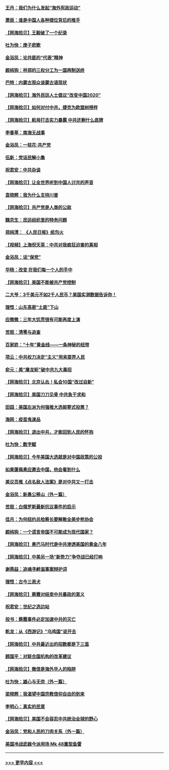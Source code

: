 #### [王丹：我们为什么发起“海外宪政运动”](../pages/nsc993/n12380286.md?t=09042351) 
#### [萧辰：谁是中国人各种错位背后的推手](../pages/nsc993/n12379800.md?t=09042351) 
#### [【网海拾贝】王毅破了一个纪录](../pages/nsc993/n12379251.md?t=09042351) 
#### [吐为快：庚子悲歌](../pages/nsc993/n12378821.md?t=09042351) 
#### [金浴凤：论共匪的“代表”精神](../pages/nsc993/n12377546.md?t=09042351) 
#### [颜纯钩：林郑的三权分工为一国两制送终](../pages/nsc993/n12377306.md?t=09042351) 
#### [巴特：内蒙古观众谈蒙古语现状](../pages/nsc993/n12376923.md?t=09042351) 
#### [【网海拾贝】海外民运人士倡议“改变中国2020”](../pages/nsc993/n12376682.md?t=09042351) 
#### [【网海拾贝】如何对付中共，捷克为欧盟树榜样](../pages/nsc993/n12374209.md?t=09042351) 
#### [【网海拾贝】航母打击实力暴露 中共还剩什么底牌](../pages/nsc993/n12371825.md?t=09042351) 
#### [李春草：南海无战事](../pages/nsc993/n12371159.md?t=09042351) 
#### [金浴凤：一枝花·共产党](../pages/nsc993/n12368757.md?t=09042351) 
#### [伍新：党话民解小集](../pages/nsc993/n12366907.md?t=09042351) 
#### [祝君安：中共杂谈](../pages/nsc993/n12366076.md?t=09042351) 
#### [【网海拾贝】让全世界听到中国人讨共的声音](../pages/nsc993/n12365569.md?t=09042351) 
#### [袁晓辉：我为什么支持川普](../pages/nsc993/n12362670.md?t=09042351) 
#### [【网海拾贝】共产党是人类的公敌](../pages/nsc993/n12363182.md?t=09042351) 
#### [魏京生：民运组织里的特务问题](../pages/nsc993/n12363010.md?t=09042351) 
#### [郑纯清： 《人民日报》纸包火](../pages/nsc993/n12362706.md?t=09042351) 
#### [【视频】上海倪天英：中共对我疯狂迫害的真相](../pages/nsc993/n12356341.md?t=09042351) 
#### [金浴凤：话“保党”](../pages/nsc993/n12361867.md?t=09042351) 
#### [华旸：改变 在我们每一个人的手中](../pages/nsc993/n12361774.md?t=09042351) 
#### [【网海拾贝】美国不能被共产党控制](../pages/nsc993/n12360271.md?t=09042351) 
#### [二大爷：3千美元不如2千人民币？美国实测数据告诉你！](../pages/nsc993/n12358563.md?t=09042351) 
#### [理悟：山东高密“土匪”下山](../pages/nsc993/n12358535.md?t=09042351) 
#### [应微微：三年大饥荒很有可能再度上演](../pages/nsc993/n12358523.md?t=09042351) 
#### [苦胆：清零与追查](../pages/nsc993/n12358501.md?t=09042351) 
#### [百家姓：“十年”黄金线——一条神秘的纽带](../pages/nsc993/n12358319.md?t=09042351) 
#### [项云：中共权力决定“主义”用来耍弄人民](../pages/nsc993/n12358172.md?t=09042351) 
#### [俞元：美“屠龙斩”破中共九大毒招](../pages/nsc993/n12357822.md?t=09042351) 
#### [【网海拾贝】北京认怂！私会10国“改过自新”](../pages/nsc993/n12357784.md?t=09042351) 
#### [【网海拾贝】美国刀刀见骨 中共急于求和](../pages/nsc993/n12355511.md?t=09042351) 
#### [田园：美国左派为何强推大选邮寄式投票？](../pages/nsc993/n12352963.md?t=09042351) 
#### [海网：疫苗鬼速品](../pages/nsc993/n12354438.md?t=09042351) 
#### [【网海拾贝】退出中共，才能回到人民的怀抱](../pages/nsc993/n12352634.md?t=09042351) 
#### [吐为快：数字赋](../pages/nsc993/n12352317.md?t=09042351) 
#### [【网海拾贝】今年美国大选就是对中国政策的公投](../pages/nsc993/n12350973.md?t=09042351) 
#### [如果蓬佩奥应邀去中国，他会看到什么](../pages/nsc993/n12350945.md?t=09042351) 
#### [美议员推《点名敌人法案》是对中共又一打击](../pages/nsc993/n12350765.md?t=09042351) 
#### [金浴凤：新愚公移山（外一篇）](../pages/nsc993/n12350253.md?t=09042351) 
#### [苦胆：白俄罗斯最新抗议事件的启示](../pages/nsc993/n12349989.md?t=09042351) 
#### [佳月：为何纽约总检察长要解散全美步枪协会](../pages/nsc993/n12349939.md?t=09042351) 
#### [颜纯钩：一个谎言帝国不可能成为现代国家？](../pages/nsc993/n12349898.md?t=09042351) 
#### [【网海拾贝】奥巴马时代是中共渗透美国的黄金八年](../pages/nsc993/n12349284.md?t=09042351) 
#### [【网海拾贝】中美另一场“新势力”争夺战已经打响](../pages/nsc993/n12346998.md?t=09042351) 
#### [谢燕益：追魂寻衅滋事案辩护词](../pages/nsc993/n12346892.md?t=09042351) 
#### [理悟：古今三恶犬](../pages/nsc993/n12345190.md?t=09042351) 
#### [【网海拾贝】蔡霞对结束中共暴政的意义](../pages/nsc993/n12344263.md?t=09042351) 
#### [祝君安：世纪之选边站](../pages/nsc993/n12342382.md?t=09042351) 
#### [投书：蔡霞事件必定加速中共的灭亡](../pages/nsc993/n12341881.md?t=09042351) 
#### [乾龙：从《西游记》“乌鸡国”说开去](../pages/nsc993/n12341690.md?t=09042351) 
#### [【网海拾贝】中共最近出的招数都是下三滥](../pages/nsc993/n12341593.md?t=09042351) 
#### [顾国平：对联合国机构的改革建议](../pages/nsc993/n12339928.md?t=09042351) 
#### [【网海拾贝】微信是海外华人的陷阱](../pages/nsc993/n12338868.md?t=09042351) 
#### [吐为快：雄心与无奈（外一篇）](../pages/nsc993/n12338132.md?t=09042351) 
#### [梁晓辉：我渴望中国宗教信仰自由的到来](../pages/nsc993/n12336657.md?t=09042351) 
#### [李明心：真实的民意](../pages/nsc993/n12336089.md?t=09042351) 
#### [【网海拾贝】美国不会容忍中共统治全球的野心](../pages/nsc993/n12336063.md?t=09042351) 
#### [金浴凤：党和人民的刀肉关系（外一篇）](../pages/nsc993/n12335834.md?t=09042351) 
#### [美国冷战武器今派用场 Mk 48重型鱼雷](../pages/nsc993/n12335354.md?t=09042351) 

----
#### [ >>> 更早内容 <<< ](../indexes/nsc993-earlier.md)
